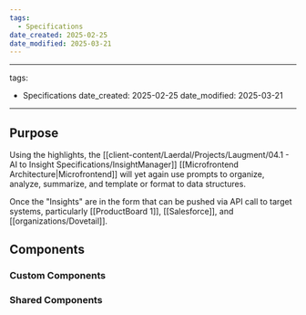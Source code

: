 ```yaml
---
tags:
  - Specifications
date_created: 2025-02-25
date_modified: 2025-03-21
---
```


---
tags:
  - Specifications
date_created: 2025-02-25
date_modified: 2025-03-21
---

## Purpose
Using the highlights, the [[client-content/Laerdal/Projects/Laugment/04.1 - AI to Insight Specifications/InsightManager]] [[Microfrontend Architecture|Microfrontend]] will yet again use prompts to organize, analyze, summarize, and template or format to data structures.

Once the "Insights" are in the form that can be pushed via API call to target systems, particularly [[ProductBoard 1]], [[Salesforce]], and [[organizations/Dovetail]].
## Components

### Custom Components

### Shared Components
